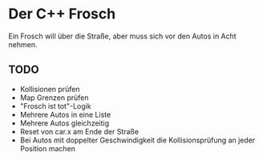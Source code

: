 # Der C++ Frosch

Ein Frosch will über die Straße, aber muss sich vor den Autos in Acht nehmen.

## TODO

* Kollisionen  prüfen
* Map Grenzen prüfen
* "Frosch ist tot"-Logik
* Mehrere Autos in eine Liste
* Mehrere Autos gleichzeitig
* Reset von car.x am Ende der Straße
* Bei Autos mit doppelter Geschwindigkeit die Kollisionsprüfung an jeder Position machen
